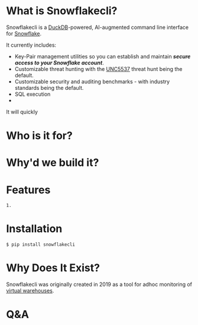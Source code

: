 # What is Snowflakecli?

Snowflakecli is a [DuckDB](https://duckdb.org/)-powered, AI-augmented command line interface for [Snowflake](https://www.snowflake.com/en/).

It currently includes:

* Key-Pair management utilities so you can establish and maintain ***secure access to your Snowflake account***.
* Customizable threat hunting with the [UNC5537](https://cloud.google.com/blog/topics/threat-intelligence/unc5537-snowflake-data-theft-extortion) threat hunt being the default.
* Customizable security and auditing benchmarks - with industry standards being the default.
* SQL execution
* 

It will quickly 

# Who is it for?


# Why'd we build it?


# Features

    1. 


# Installation

    $ pip install snowflakecli


# Why Does It Exist?

Snowflakecli was originally created in 2019 as a tool for adhoc monitoring of [virtual warehouses]().


# Q&A

